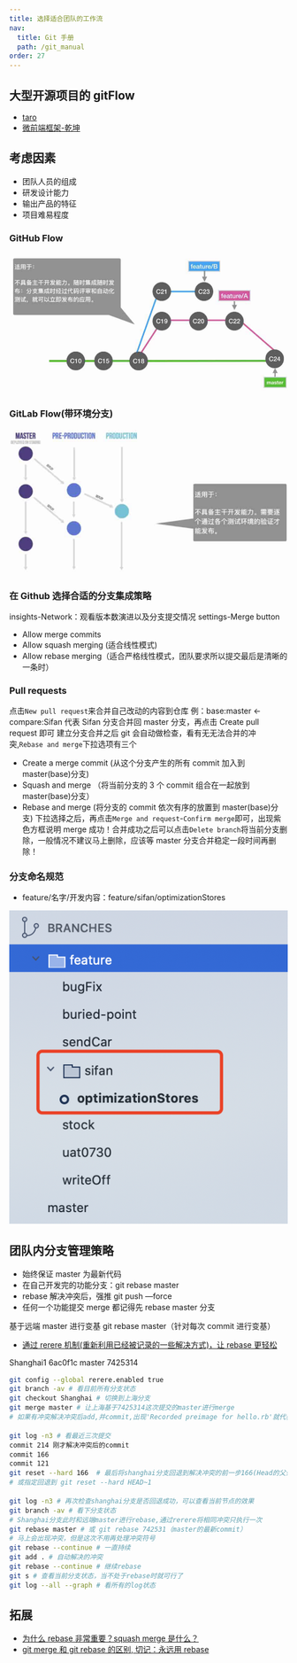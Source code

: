 ```yaml
---
title: 选择适合团队的工作流
nav:
  title: Git 手册
  path: /git_manual
order: 27
---
```


## 大型开源项目的 gitFlow

- [taro](https://github.com/NervJS/taro/network)
- [微前端框架-乾坤](https://github.com/umijs/qiankun/network)

## 考虑因素

- 团队人员的组成
- 研发设计能力
- 输出产品的特征
- 项目难易程度

### GitHub Flow

![GitHub Flow](../../assets/GitHubFlow-20200217.png)

### GitLab Flow(带环境分支)

![GitHub Flow](../../assets/GitLabFlow-20200217.png)

### 在 Github 选择合适的分支集成策略

insights-Network：观看版本数演进以及分支提交情况
settings-Merge button

- Allow merge commits
- Allow squash merging (适合线性模式)
- Allow rebase merging（适合严格线性模式，团队要求所以提交最后是清晰的一条时）

### Pull requests

点击`New pull request`来合并自己改动的内容到仓库
例：base:master <- compare:Sifan
代表 Sifan 分支合并回 master 分支，再点击 Create pull request 即可
建立分支合并之后 git 会自动做检查，看有无无法合并的冲突,`Rebase and merge`下拉选项有三个

- Create a merge commit (从这个分支产生的所有 commit 加入到 master(base)分支)
- Squash and merge （将当前分支的 3 个 commit 组合在一起放到 master(base)分支）
- Rebase and merge (将分支的 commit 依次有序的放置到 master(base)分支)
  下拉选择之后，再点击`Merge and request`-`Confirm merge`即可，出现紫色方框说明 merge 成功！合并成功之后可以点击`Delete branch`将当前分支删除，一般情况不建议马上删除，应该等 master 分支合并稳定一段时间再删除！

### 分支命名规范

- feature/名字/开发内容：feature/sifan/optimizationStores

![在sourceTree上看到效果如下](../../assets/formatName-20200731.png)

## 团队内分支管理策略

- 始终保证 master 为最新代码
- 在自己开发完的功能分支：git rebase master
- rebase 解决冲突后，强推 git push —force
- 任何一个功能提交 merge 都记得先 rebase master 分支

基于远端 master 进行变基 git rebase master（针对每次 commit 进行变基）

- [通过 rerere 机制(重新利用已经被记录的一些解决方式)，让 rebase 更轻松](https://git-scm.com/book/en/v2/Git-Tools-Rerere)

Shanghai1 6ac0f1c
master 7425314
```bash
git config --global rerere.enabled true
git branch -av # 看目前所有分支状态
git checkout Shanghai # 切换到上海分支
git merge master # 让上海基于7425314这次提交的master进行merge
# 如果有冲突解决冲突后add,并commit,出现'Recorded preimage for hello.rb'就代表成功

git log -n3 # 看最近三次提交
commit 214 刚才解决冲突后的commit
commit 166
commit 121
git reset --hard 166  # 最后将shanghai分支回退到解决冲突的前一步166(Head的父亲)
# 或指定回退到 git reset --hard HEAD~1

git log -n3 # 再次检查shanghai分支是否回退成功，可以查看当前节点的效果
git branch -av # 看下分支状态
# Shanghai分支此时和远端master进行rebase,通过rerere将相同冲突只执行一次
git rebase master # 或 git rebase 742531（master的最新commit）
# 马上会出现冲突，但是这次不用再处理冲突符号
git rebase --continue # 一直持续
git add . # 自动解决的冲突
git rebase --continue # 继续rebase
git s # 查看当前分支状态，当不处于rebase时就可行了
git log --all --graph # 看所有的log状态
```

## 拓展

- [为什么 rebase 非常重要？squash merge 是什么？](https://www.bilibili.com/video/BV1cJ411k7UQ?from=search&seid=1607128149653403154)
- [git merge 和 git rebase 的区别, 切记：永远用 rebase](https://www.bilibili.com/video/BV1fJ411z7aK?from=search&seid=2118246880969624129)
